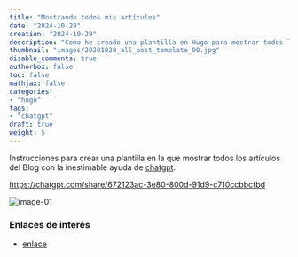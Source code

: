 ```yaml
---
title: "Mostrando todos mis artículos"
date: "2024-10-29"
creation: "2024-10-29"
description: "Como he creado una plantilla en Hugo para mostrar todos los artículos del Blog"
thumbnail: "images/20201029_all_post_template_00.jpg"
disable_comments: true
authorbox: false
toc: false
mathjax: false
categories:
- "hugo"
tags:
- "chatgpt"
draft: true
weight: 5
---
```

Instrucciones para crear una plantilla en la que mostrar todos los artículos del Blog con la inestimable ayuda de [chatgpt].
<!--more-->

https://chatgpt.com/share/672123ac-3e80-800d-91d9-c710ccbbcfbd

![image-01]

### Enlaces de interés
- [enlace](www.sherblog.pro)

[chatgpt]: https://chatgpt.com

[image-01]: /images/20201029_all_post_template_01.jpg



